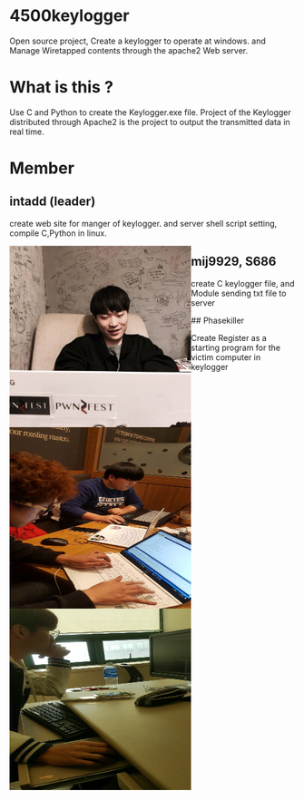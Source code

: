 # 4500keylogger

Open source project, Create a keylogger to operate at windows. and Manage Wiretapped contents through the apache2 Web server.

# What is this ?

Use C and Python to create the Keylogger.exe file. Project of the Keylogger distributed through Apache2 is the project to output the transmitted data in real time.

# Member

## intadd (leader)
create web site for manger of keylogger. and server shell script setting, compile C,Python in linux.   
  <div style= "height:'320px' width:'320px'>
<a jref="./img/2.jpg"> <img src="./img/2.jpg" align="left" height="320px" width="320px"></a>
</div>
  
  
  
  
## mij9929, S686 
  
create C keylogger file, and Module sending txt file to server  
<div style= "height:'320px' width:'320px'>
<a href="./img/1.jpg"> <img src='./img/1.jpg' align="left" height="320px" width="320px"></a>
</div>  
## Phasekiller
  
Create Register as a starting program for the victim computer in keylogger  
<div style= "height:'320px' width:'320px'>  
<a href="./img/3.jpg"> <img src="./img/3.jpg" align="left" height="320px" width="320px"></a>  
</div>
